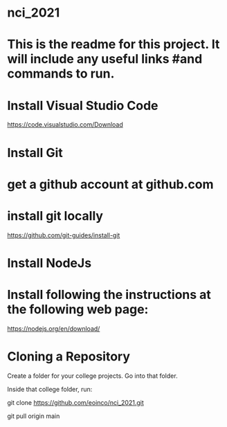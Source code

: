 # nci_2021
# This is the readme for this project. It will include any useful links #and commands to run.

# Install Visual Studio Code
https://code.visualstudio.com/Download

# Install Git
# get a github account at github.com

# install git locally

https://github.com/git-guides/install-git

# Install NodeJs
# Install following the instructions at the following web page:

https://nodejs.org/en/download/

# Cloning a Repository
Create a folder for your college projects. Go into that folder.

Inside that college folder, run:

git clone https://github.com/eoinco/nci_2021.git

git pull origin main
